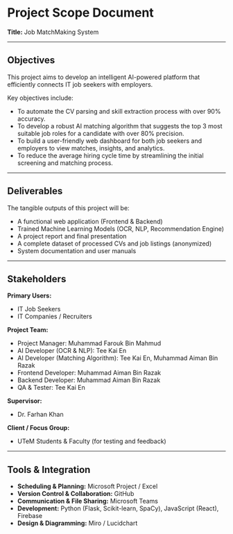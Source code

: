 # Project Scope Document  
**Title:** Job MatchMaking System  

---

## Objectives  
This project aims to develop an intelligent AI-powered platform that efficiently connects IT job seekers with employers.  

Key objectives include:  
* To automate the CV parsing and skill extraction process with over 90% accuracy.  
* To develop a robust AI matching algorithm that suggests the top 3 most suitable job roles for a candidate with over 80% precision.  
* To build a user-friendly web dashboard for both job seekers and employers to view matches, insights, and analytics.  
* To reduce the average hiring cycle time by streamlining the initial screening and matching process.  

---

## Deliverables  
The tangible outputs of this project will be:  
* A functional web application (Frontend & Backend)  
* Trained Machine Learning Models (OCR, NLP, Recommendation Engine)  
* A project report and final presentation  
* A complete dataset of processed CVs and job listings (anonymized)  
* System documentation and user manuals  

---

## Stakeholders  
**Primary Users:**  
- IT Job Seekers  
- IT Companies / Recruiters  

**Project Team:**  
- Project Manager: Muhammad Farouk Bin Mahmud  
- AI Developer (OCR & NLP): Tee Kai En  
- AI Developer (Matching Algorithm): Tee Kai En, Muhammad Aiman Bin Razak  
- Frontend Developer: Muhammad Aiman Bin Razak  
- Backend Developer: Muhammad Aiman Bin Razak  
- QA & Tester: Tee Kai En  

**Supervisor:**  
- Dr. Farhan Khan  

**Client / Focus Group:**  
- UTeM Students & Faculty (for testing and feedback)  

---

## Tools & Integration  
- **Scheduling & Planning:** Microsoft Project / Excel  
- **Version Control & Collaboration:** GitHub  
- **Communication & File Sharing:** Microsoft Teams  
- **Development:** Python (Flask, Scikit-learn, SpaCy), JavaScript (React), Firebase  
- **Design & Diagramming:** Miro / Lucidchart  


